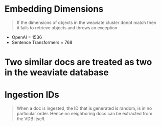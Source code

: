 # Embedding Dimensions
> If the dimensions of objects in the weaviate cluster donot match then it fails to retrieve objects and throws an exception
- OpenAI = 1536
- Sentence Transformers = 768

# Two similar docs are treated as two in the weaviate database

# Ingestion IDs
> When a doc is ingested, the ID that is generated is random, is in no particular order. Hence no neighboring docs can be extracted from the VDB itself.
